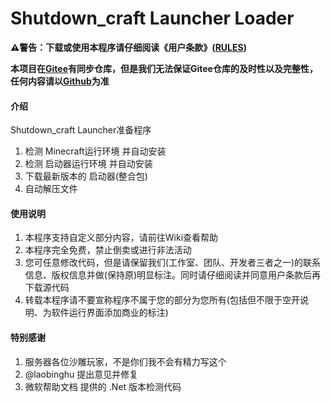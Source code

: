 # Shutdown_craft Launcher Loader
 **⚠️警告：下载或使用本程序请仔细阅读《用户条款》([RULES](https://gitee.com/shutdown_craft/sclauncher-loader/blob/master/RULES.md))** 

 **本项目在[Gitee](https://gitee.com/shutdownstudio/sclauncher-loader)有同步仓库，但是我们无法保证Gitee仓库的及时性以及完整性，任何内容请以[Github](https://github.com/ShutdownStudio/SCLauncherLoader)为准**

#### 介绍
Shutdown_craft Launcher准备程序</br>
1. 检测 Minecraft运行环境 并自动安装
2. 检测 启动器运行环境 并自动安装
3. 下载最新版本的 启动器(整合包)
4. 自动解压文件


#### 使用说明

1. 本程序支持自定义部分内容，请前往Wiki查看帮助
2. 本程序完全免费，禁止倒卖或进行非法活动
3. 您可任意修改代码，但是请保留我们(工作室、团队、开发者三者之一)的联系信息、版权信息并做(保持原)明显标注。同时请仔细阅读并同意用户条款后再下载源代码
4. 转载本程序请不要宣称程序不属于您的部分为您所有(包括但不限于空开说明、为软件运行界面添加商业的标注)


#### 特别感谢

1. 服务器各位沙雕玩家，不是你们我不会有精力写这个
2. @laobinghu 提出意见并修复
3. 微软帮助文档 提供的 .Net 版本检测代码
